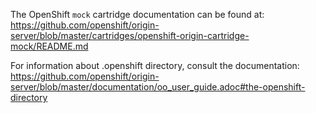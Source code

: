The OpenShift `mock` cartridge documentation can be found at:
https://github.com/openshift/origin-server/blob/master/cartridges/openshift-origin-cartridge-mock/README.md

For information about .openshift directory, consult the documentation:
https://github.com/openshift/origin-server/blob/master/documentation/oo_user_guide.adoc#the-openshift-directory
